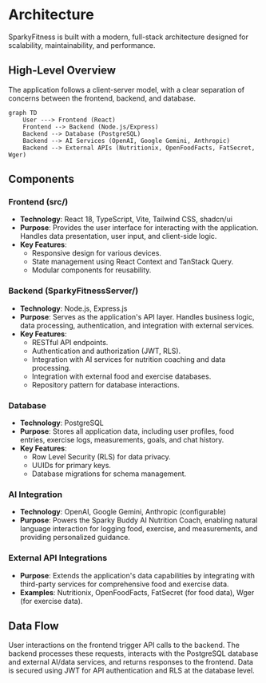 # Architecture

SparkyFitness is built with a modern, full-stack architecture designed for scalability, maintainability, and performance.

## High-Level Overview

The application follows a client-server model, with a clear separation of concerns between the frontend, backend, and database.

```mermaid
graph TD
    User ---> Frontend (React)
    Frontend --> Backend (Node.js/Express)
    Backend --> Database (PostgreSQL)
    Backend --> AI Services (OpenAI, Google Gemini, Anthropic)
    Backend --> External APIs (Nutritionix, OpenFoodFacts, FatSecret, Wger)
```

## Components

### Frontend (src/)

*   **Technology**: React 18, TypeScript, Vite, Tailwind CSS, shadcn/ui
*   **Purpose**: Provides the user interface for interacting with the application. Handles data presentation, user input, and client-side logic.
*   **Key Features**:
    *   Responsive design for various devices.
    *   State management using React Context and TanStack Query.
    *   Modular components for reusability.

### Backend (SparkyFitnessServer/)

*   **Technology**: Node.js, Express.js
*   **Purpose**: Serves as the application's API layer. Handles business logic, data processing, authentication, and integration with external services.
*   **Key Features**:
    *   RESTful API endpoints.
    *   Authentication and authorization (JWT, RLS).
    *   Integration with AI services for nutrition coaching and data processing.
    *   Integration with external food and exercise databases.
    *   Repository pattern for database interactions.

### Database

*   **Technology**: PostgreSQL
*   **Purpose**: Stores all application data, including user profiles, food entries, exercise logs, measurements, goals, and chat history.
*   **Key Features**:
    *   Row Level Security (RLS) for data privacy.
    *   UUIDs for primary keys.
    *   Database migrations for schema management.

### AI Integration

*   **Technology**: OpenAI, Google Gemini, Anthropic (configurable)
*   **Purpose**: Powers the Sparky Buddy AI Nutrition Coach, enabling natural language interaction for logging food, exercise, and measurements, and providing personalized guidance.

### External API Integrations

*   **Purpose**: Extends the application's data capabilities by integrating with third-party services for comprehensive food and exercise data.
*   **Examples**: Nutritionix, OpenFoodFacts, FatSecret (for food data), Wger (for exercise data).

## Data Flow

User interactions on the frontend trigger API calls to the backend. The backend processes these requests, interacts with the PostgreSQL database and external AI/data services, and returns responses to the frontend. Data is secured using JWT for API authentication and RLS at the database level.